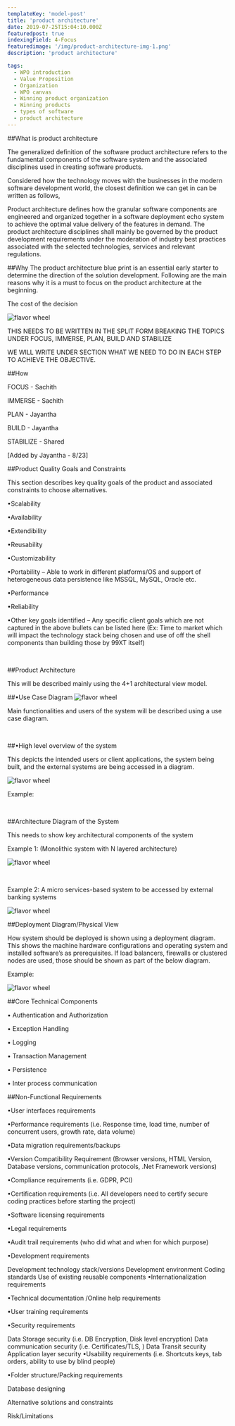 ```yaml
---
templateKey: 'model-post'
title: 'product architecture'
date: 2019-07-25T15:04:10.000Z
featuredpost: true
indexingField: 4-Focus
featuredimage: '/img/product-architecture-img-1.png'
description: 'product architecture'

tags:
  - WPO introduction
  - Value Proposition
  - Organization
  - WPO canvas
  - Winning product organization
  - Winning products
  - types of software
  - product architecture
---
```


##What is product architecture


The generalized definition of the software product architecture refers to the fundamental components of the software system and the associated disciplines used in creating software products.



Considered how the technology moves with the businesses in the modern software development world, the closest definition we can get in can be written as follows,



Product architecture defines how the granular software components are engineered and organized together in a software deployment echo system to achieve the optimal value delivery of the features in demand. The product architecture disciplines shall mainly be governed by the product development requirements under the moderation of industry best practices associated with the selected technologies, services and relevant regulations.



##Why
The product architecture blue print is an essential early starter to determine the direction of the solution development. Following are the main reasons why it is a must to focus on the product architecture at the beginning.



The cost of the decision

![flavor wheel](/img/product-architecture-img-1.png)




THIS NEEDS TO BE WRITTEN IN THE SPLIT FORM BREAKING THE TOPICS UNDER FOCUS, IMMERSE, PLAN, BUILD AND STABILIZE

WE WILL WRITE UNDER <HOW> SECTION WHAT WE NEED TO DO IN EACH STEP TO ACHIEVE THE OBJECTIVE.



##How


FOCUS - Sachith

IMMERSE - Sachith

PLAN - Jayantha

BUILD - Jayantha

STABILIZE - Shared



[Added by Jayantha - 8/23] 



##Product Quality Goals and Constraints

This section describes key quality goals of the product and associated constraints to choose alternatives.



•Scalability

•Availability

•Extendibility

•Reusability 

•Customizability

•Portability – Able to work in different platforms/OS and support of heterogeneous data persistence like MSSQL, MySQL, Oracle etc.

•Performance

•Reliability 

•Other key goals identified – Any specific client goals which are not captured in the above bullets can be listed here (Ex: Time to market which will impact the technology stack being chosen and use of off the shell components than building those by 99XT itself)



 

##Product Architecture

This will be described mainly using the 4+1 architectural view model.



##•Use Case Diagram
![flavor wheel](/img/product-architecture-img-2.png)


Main functionalities and users of the system will be described using a use case diagram.



 



 

##•High level overview of the system

This depicts the intended users or client applications, the system being built, and the external systems are being accessed in a diagram.

![flavor wheel](/img/product-architecture-img-3.png)

Example:

 



 



##Architecture Diagram of the System

This needs to show key architectural components of the system

Example 1: (Monolithic system with N layered architecture)

 ![flavor wheel](/img/product-architecture-img-4.png)



 

Example 2: A micro services-based system to be accessed by external banking systems

 ![flavor wheel](/img/product-architecture-img-5.png)



##Deployment Diagram/Physical View

How system should be deployed is shown using a deployment diagram. This shows the machine hardware configurations and operating system and installed software’s as prerequisites. If load balancers, firewalls or clustered nodes are used, those should be shown as part of the below diagram.

Example:

 ![flavor wheel](/img/product-architecture-img-6.png)





##Core Technical Components

•	Authentication and Authorization

•	Exception Handling

•	Logging

•	Transaction Management

•	Persistence

•	Inter process communication







##Non-Functional Requirements



•User interfaces requirements

•Performance requirements (i.e. Response time, load time, number of concurrent users, growth rate, data volume)

•Data migration requirements/backups

•Version Compatibility Requirement (Browser versions, HTML Version, Database versions, communication protocols, .Net Framework versions)

•Compliance requirements (i.e. GDPR, PCI)

•Certification requirements (i.e. All developers need to certify secure coding practices before starting the project)

•Software licensing requirements

•Legal requirements 

•Audit trail requirements (who did what and when for which purpose)

•Development requirements 

Development technology stack/versions
Development environment 
Coding standards 
Use of existing reusable components
•Internationalization requirements

•Technical documentation /Online help requirements

•User training requirements 

•Security requirements

Data Storage security (i.e. DB Encryption, Disk level encryption)
Data communication security (i.e. Certificates/TLS, )
Data Transit security 
Application layer security
•Usability requirements (i.e. Shortcuts keys, tab orders, ability to use by blind people)

•Folder structure/Packing requirements



Database designing

Alternative solutions and constraints

Risk/Limitations

